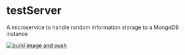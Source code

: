 # testServer
A microservice to handle random information storage to a MongoDB instance

[![build image and push](https://github.com/Masakuata/testServer/actions/workflows/buildAndPush.yml/badge.svg)](https://github.com/Masakuata/testServer/actions/workflows/buildAndPush.yml)
